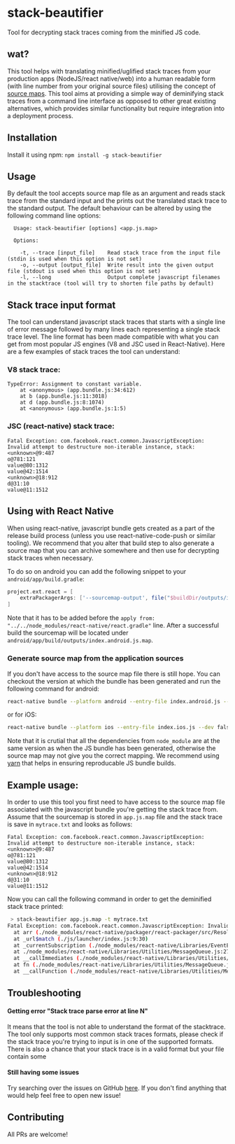 # stack-beautifier

Tool for decrypting stack traces coming from the minified JS code.

## wat?

This tool helps with translating minified/uglified stack traces from your production apps (NodeJS/react native/web) into a human readable form (with line number from your original source files) utilising the concept of [source maps](https://github.com/mozilla/source-map). This tool aims at providing a simple way of deminifying stack traces from a command line interface as opposed to other great existing alternatives, which provides similar functionality but require integration into a deployment process.

## Installation

Install it using npm: `npm install -g stack-beautifier`

## Usage

By default the tool accepts source map file as an argument and reads stack trace from the standard input and the prints out the translated stack trace to the standard output. The default behaviour can be altered by using the following command line options:

```
  Usage: stack-beautifier [options] <app.js.map>

  Options:

    -t, --trace [input_file]    Read stack trace from the input file (stdin is used when this option is not set)
    -o, --output [output_file]  Write result into the given output file (stdout is used when this option is not set)
    -l, --long                  Output complete javascript filenames in the stacktrace (tool will try to shorten file paths by default)
```

## Stack trace input format

The tool can understand javascript stack traces that starts with a single line of error message followed by many lines each representing a single stack trace level. The line format has been made compatible with what you can get from most popular JS engines (V8 and JSC used in React-Native). Here are a few examples of stack traces the tool can understand:

### V8 stack trace:

```
TypeError: Assignment to constant variable.
    at <anonymous> (app.bundle.js:34:612)
    at b (app.bundle.js:11:3018)
    at d (app.bundle.js:8:1074)
    at <anonymous> (app.bundle.js:1:5)
```

### JSC (react-native) stack trace:

```
Fatal Exception: com.facebook.react.common.JavascriptException: Invalid attempt to destructure non-iterable instance, stack:
<unknown>@9:487
o@781:121
value@80:1312
value@42:1514
<unknown>@18:912
d@31:10
value@11:1512
```

## Using with React Native

When using react-native, javascript bundle gets created as a part of the release build process (unless you use react-native-code-push or similar tooling). We recommend that you alter that build step to also generate a source map that you can archive somewhere and then use for decrypting stack traces when necessary.

To do so on android you can add the following snippet to your `android/app/build.gradle`:

```groovy
project.ext.react = [
    extraPackagerArgs: ['--sourcemap-output', file("$buildDir/outputs/index.android.js.map")]
]
```

Note that it has to be added before the `apply from: "../../node_modules/react-native/react.gradle"` line. After a successful build the sourcemap will be located under `android/app/build/outputs/index.android.js.map`.

### Generate source map from the application sources

If you don't have access to the source map file there is still hope. You can checkout the version at which the bundle has been generated and run the following command for android:

```bash
react-native bundle --platform android --entry-file index.android.js --dev false --reset-cache --bundle-output /dev/null --assets-dest /tmp/ --sourcemap-output index.android.js.map
```

or for iOS:

```bash
react-native bundle --platform ios --entry-file index.ios.js --dev false --reset-cache --bundle-output /dev/null --assets-dest /tmp/ --sourcemap-output index.ios.js.map
```

Note that it is crutial that all the dependencies from `node_module` are at the same version as when the JS bundle has been generated, otherwise the source map may not give you the correct mapping. We recommend using [yarn](https://yarnpkg.com/) that helps in ensuring reproducable JS bundle builds.


## Example usage:

In order to use this tool you first need to have access to the source map file associated with the javascript bundle you're getting the stack trace from. Assume that the sourcemap is stored in `app.js.map` file and the stack trace is save in `mytrace.txt` and looks as follows:

```
Fatal Exception: com.facebook.react.common.JavascriptException: Invalid attempt to destructure non-iterable instance, stack:
<unknown>@9:487
o@781:121
value@80:1312
value@42:1514
<unknown>@18:912
d@31:10
value@11:1512
```

Now you can call the following command in order to get the deminified stack trace printed:
```bash
 > stack-beautifier app.js.map -t mytrace.txt
Fatal Exception: com.facebook.react.common.JavascriptException: Invalid attempt to destructure non-iterable instance, stack:
  at arr (./node_modules/react-native/packager/react-packager/src/Resolver/polyfills/babelHelpers.js:227:22)
  at _url$match (./js/launcher/index.js:9:30)
  at _currentSubscription (./node_modules/react-native/Libraries/EventEmitter/EventEmitter.js:185:11)
  at ./node_modules/react-native/Libraries/Utilities/MessageQueue.js:273:27
  at __callImmediates (./node_modules/react-native/Libraries/Utilities/MessageQueue.js:119:11)
  at fn (./node_modules/react-native/Libraries/Utilities/MessageQueue.js:46:4)
  at __callFunction (./node_modules/react-native/Libraries/Utilities/MessageQueue.js:118:20)
```

## Troubleshooting

#### Getting error "Stack trace parse error at line N"

It means that the tool is not able to understand the format of the stacktrace. The tool only supports most common stack traces formats, please check if the stack trace you're trying to input is in one of the supported formats. There is also a chance that your stack trace is in a valid format but your file contain some

#### Still having some issues

Try searching over the issues on GitHub [here](https://github.com/SoftwareMansion/stack-beautifier/issues). If you don't find anything that would help feel free to open new issue!


## Contributing

All PRs are welcome!
